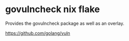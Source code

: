 # govulncheck nix flake

Provides the govulncheck package as well as an overlay.

https://github.com/golang/vuln

